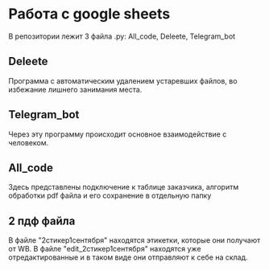 # Работа с google sheets

В репозитории лежит 3 файла .py: All_code, Deleete, Telegram_bot

## Deleete
Программа с автоматическим удалением устаревших файлов, во избежание лишнего занимания места.

## Telegram_bot
Через эту программу происходит основное взаимодействие с человеком.

## All_code
Здесь представлены подключение к таблице заказчика, алгоритм обработки pdf файла и его сохранение в отдельную папку

## 2 пдф файла
В файле "2стикер1сентября" находятся этикетки, которые они получают от WB. 
В файле "edit_2стикер1сентября" находятся уже отредактированные и в таком виде они отправляют к себе на склад.